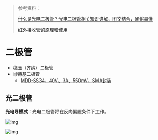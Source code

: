 > 参考资料：
>
> [什么是光电二极管？光电二极管相关知识详解，图文结合，通俗易懂](https://zhuanlan.zhihu.com/p/516117821)
>
> [红外接收管的原理和使用](https://www.cnblogs.com/CodingFarmer/p/5761897.html)

# 二极管

- 稳压（齐纳）二极管
- 肖特基二极管
  - [MDD-SS34，40V、3A、550mV、SMA封装](https://item.szlcsc.com/9178.html)



## 光二极管

**光电导模式**：光电二极管将在反向偏置条件下工作。

![img](https://pic2.zhimg.com/v2-1b36a7611a0af34a6db5fd79be64d86d_r.jpg)

![img](https://img-blog.csdn.net/20180426142201400)